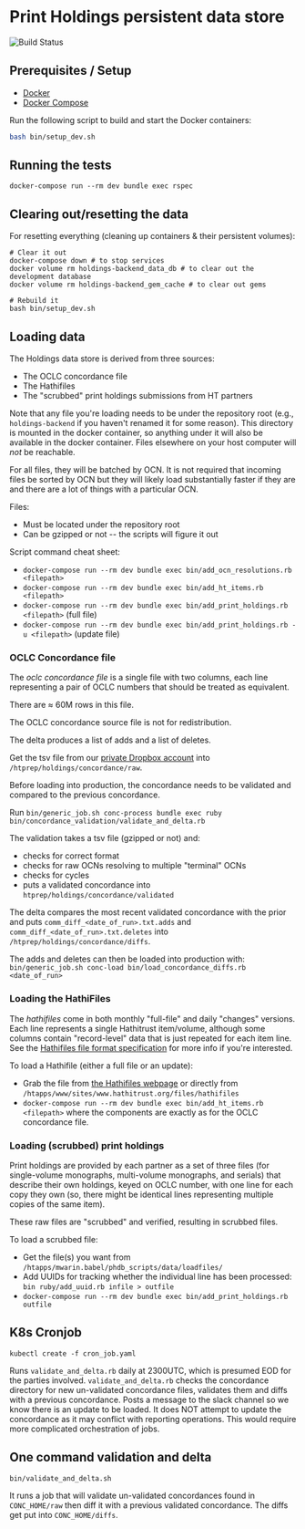 # Print Holdings persistent data store



![Build Status](https://github.com/hathitrust/holdings-backend/workflows/Docker%20Build/badge.svg)


## Prerequisites / Setup

* [Docker](https://docs.docker.com/install/)
* [Docker Compose](https://docs.docker.com/compose/install/)

Run the following script to build and start the Docker containers:

```bash
bash bin/setup_dev.sh
```

## Running the tests

`docker-compose run --rm dev bundle exec rspec`

## Clearing out/resetting the data
For resetting everything (cleaning up containers & their persistent volumes):

```shell script
# Clear it out
docker-compose down # to stop services
docker volume rm holdings-backend_data_db # to clear out the development database
docker volume rm holdings-backend_gem_cache # to clear out gems

# Rebuild it
bash bin/setup_dev.sh
```

## Loading data

The Holdings data store is derived from three sources:
  * The OCLC concordance file
  * The Hathifiles
  * The "scrubbed" print holdings submissions from HT partners
  
Note that any file you're loading needs to be under the repository 
root (e.g., `holdings-backend` if you haven't renamed it for some reason).
This directory is mounted in the docker container, so anything under
it will also be available in the docker container. Files elsewhere on 
your host computer will *not* be reachable.

For all files, they will be batched by OCN. It is not required that incoming
files be sorted by OCN but they will likely load substantially faster if they
are and there are a lot of things with a particular OCN.

Files:
* Must be located under the repository root
* Can be gzipped or not -- the scripts will figure it out

Script command cheat sheet:
* `docker-compose run --rm dev bundle exec bin/add_ocn_resolutions.rb <filepath>`
* `docker-compose run --rm dev bundle exec bin/add_ht_items.rb <filepath>`
* `docker-compose run --rm dev bundle exec bin/add_print_holdings.rb
 <filepath>` (full file)
* `docker-compose run --rm dev bundle exec bin/add_print_holdings.rb -u
 <filepath>` (update file)


### OCLC Concordance file 

The _oclc concordance file_ is a single file with two columns, each line
representing a pair of OCLC numbers that should be treated as equivalent.

There are ≈ 60M rows in this file. 

The OCLC concordance source file is not for redistribution.

The delta produces a list of adds and a list of deletes.

Get the tsv file from our [private Dropbox account](https://www.dropbox.com/home/ULIB-HATHITRUST%20OPERATIONS/hathitrust-operations/Strategic%20Partners/OCLC/Concordance) into `/htprep/holdings/concordance/raw`.

Before loading into production, the concordance needs to be validated and compared to the previous concordance.

Run `bin/generic_job.sh conc-process bundle exec ruby bin/concordance_validation/validate_and_delta.rb`

The validation takes a tsv file (gzipped or not) and:
  * checks for correct format
  * checks for raw OCNs resolving to multiple "terminal" OCNs
  * checks for cycles
  * puts a validated concordance into `htprep/holdings/concordance/validated`

The delta compares the most recent validated concordance with the prior and puts 
`comm_diff_<date_of_run>.txt.adds` and `comm_diff_<date_of_run>.txt.deletes` into `/htprep/holdings/concordance/diffs`.

The adds and deletes can then be loaded into production with:
`bin/generic_job.sh conc-load bin/load_concordance_diffs.rb <date_of_run>`

### Loading the HathiFiles

The _hathifiles_ come in both monthly "full-file" and daily "changes"
versions. Each line represents a single Hathitrust item/volume,
although some columns contain "record-level" data that is just repeated
for each item line. See the 
[Hathifiles file format specification](https://www.hathitrust.org/hathifiles_description)
for more info if you're interested.

To load a Hathifile (either a full file or an update):
  * Grab the file from [the Hathifiles webpage](https://www.hathitrust.org/hathifiles)
  or directly from `/htapps/www/sites/www.hathitrust.org/files/hathifiles`
  * `docker-compose run --rm dev bundle exec bin/add_ht_items.rb <filepath>`
  where the components are exactly as for the OCLC concordance file.

### Loading (scrubbed) print holdings

Print holdings are provided by each partner as a set of three files 
(for single-volume monographs, multi-volume monographs, and serials)
that describe their own holdings, keyed on OCLC number, with one line for
each copy they own (so, there might be identical lines representing multiple
copies of the same item). 

These raw files are "scrubbed" and verified, resulting in scrubbed files.

To load a scrubbed file:
  * Get the file(s) you want from `/htapps/mwarin.babel/phdb_scripts/data/loadfiles/`
  * Add UUIDs for tracking whether the individual line has been processed: `bin ruby/add_uuid.rb infile > outfile`
  * `docker-compose run --rm dev bundle exec bin/add_print_holdings.rb outfile`



## K8s Cronjob
`kubectl create -f cron_job.yaml`

Runs `validate_and_delta.rb` daily at 2300UTC, which is presumed EOD for the parties involved.
`validate_and_delta.rb` checks the concordance directory for new un-validated concordance files, validates them and diffs with a previous concordance.
Posts a message to the slack channel so we know there is an update to be loaded. 
It does NOT attempt to update the concordance as it may conflict with reporting operations. This would require more complicated orchestration of jobs.

## One command validation and delta
`bin/validate_and_delta.sh`

It runs a job that will validate un-validated concordances found in `CONC_HOME/raw` then diff it with a previous validated concordance. The diffs get put into `CONC_HOME/diffs`.
